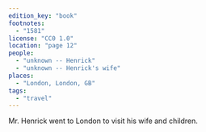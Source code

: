 ```yaml
---
edition_key: "book"
footnotes:
  - "1581"
license: "CC0 1.0"
location: "page 12"
people:
  - "unknown -- Henrick"
  - "unknown -- Henrick's wife"
places:
  - "London, London, GB"
tags:
  - "travel"
---
```

Mr. Henrick went to London to visit his wife and children.
